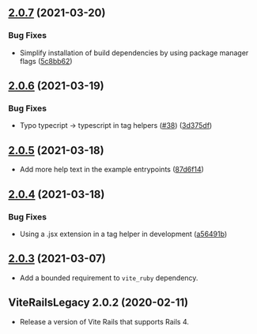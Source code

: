## [2.0.7](https://github.com/ElMassimo/vite_ruby/compare/vite_rails_legacy@2.0.6...vite_rails_legacy@2.0.7) (2021-03-20)


### Bug Fixes

* Simplify installation of build dependencies by using package manager flags ([5c8bb62](https://github.com/ElMassimo/vite_ruby/commit/5c8bb625926f2ab1788a3e3a22aeafd7104984cb))



## [2.0.6](https://github.com/ElMassimo/vite_ruby/compare/vite_rails_legacy@2.0.5...vite_rails_legacy@2.0.6) (2021-03-19)


### Bug Fixes

* Typo typecript -> typescript in tag helpers ([#38](https://github.com/ElMassimo/vite_ruby/issues/38)) ([3d375df](https://github.com/ElMassimo/vite_ruby/commit/3d375df8553c8542966ac912a38fe70b7d59ba74))



## [2.0.5](https://github.com/ElMassimo/vite_ruby/compare/vite_rails_legacy@2.0.4...vite_rails_legacy@2.0.5) (2021-03-18)

* Add more help text in the example entrypoints  ([87d6f14](https://github.com/ElMassimo/vite_ruby/commit/87d6f14a59bba2667089bb952960dce059f36592))

## [2.0.4](https://github.com/ElMassimo/vite_ruby/compare/vite_rails_legacy@2.0.3...vite_rails_legacy@2.0.4) (2021-03-18)


### Bug Fixes

* Using a .jsx extension in a tag helper in development ([a56491b](https://github.com/ElMassimo/vite_ruby/commit/a56491b96720ae537b6b6305aa7efa70cf19e4ee))



## [2.0.3](https://github.com/ElMassimo/vite_ruby/compare/vite_rails_legacy@2.0.2...vite_rails_legacy@2.0.3) (2021-03-07)

- Add a bounded requirement to `vite_ruby` dependency.

## ViteRailsLegacy 2.0.2  (2020-02-11)

- Release a version of Vite Rails that supports Rails 4.

